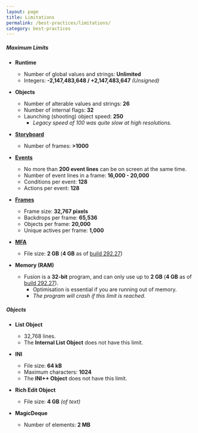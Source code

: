 ```yaml
---
layout: page
title: Limitations
permalink: /best-practices/limitations/
category: best-practices
---
```


##### Maximum Limits

- **Runtime**
    - Number of global values and strings: **Unlimited**
    - Integers: **-2,147,483,648 / +2,147,483,647** _(Unsigned)_

- **Objects**
    - Number of alterable values and strings: **26**
    - Number of internal flags: **32**
    - Launching (shooting) object speed: **250**
        - _Legacy speed of 100 was quite slow at high resolutions._

- **[Storyboard](/interface/storyboard-editor/)**
    - Number of frames: **&gt;1000**

- **[Events](/interface/event-editor/)**
    - No more than **200 event lines** can be on screen at the same time.
    - Number of event lines in a frame: **16,000 - 20,000**
    - Conditions per event: **128**
    - Actions per event: **128**

- **[Frames](/interface/frame-editor/)**
    - Frame size: **32,767 pixels**
    - Backdrops per frame: **65,536**
    - Objects per frame: **20,000**
    - Unique actives per frame: **1,000**

- **[MFA](/file-extensions/MFA/)**
    - File size: **2 GB** (**4 GB** as of [build 292.27](http://www.clickteam.com/webftp/files/mmf2/ChangeLogs/292.27.txt))

- **Memory (RAM)**
    - Fusion is a **32-bit** program, and can only use up to **2 GB** (**4 GB** as of [build 292.27](http://www.clickteam.com/webftp/files/mmf2/ChangeLogs/292.27.txt)).
        - Optimisation is essential if you are running out of memory.
        - _The program will crash if this limit is reached._

##### Objects

- **List Object**
    - 32,768 lines.
    - The **Internal List Object** does not have this limit.

- **INI**
    - File size: **64 kB**
    - Maximum characters: **1024**
    - The **INI++ Object** does not have this limit.

- **Rich Edit Object**
    - File size: **4 GB** _(of text)_

- **MagicDeque**
    - Number of elements: **2 MB**

